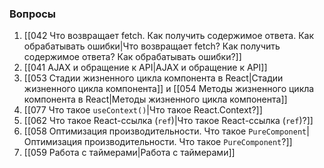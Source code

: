 ### Вопросы

1. [[042 Что возвращает fetch. Как получить содержимое ответа. Как обрабатывать ошибки|Что возвращает fetch? Как получить содержимое ответа? Как обрабатывать ошибки?]]
2. [[041 AJAX и обращение к API|AJAX и обращение к API]]
3. [[053 Стадии жизненного цикла компонента в React|Стадии жизненного цикла компонента]] и [[054 Методы жизненного цикла компонента в React|Методы жизненного цикла компонента]]
4. [[077 Что такое `useContext()`|Что такое React.Context?]]
5. [[062 Что такое React-ссылка (`ref`)|Что такое React-ссылка (`ref`)?]]
6. [[058 Оптимизация производительности. Что такое `PureComponent`|Оптимизация производительности. Что такое `PureComponent`?]]
7. [[059 Работа с таймерами|Работа с таймерами]]
